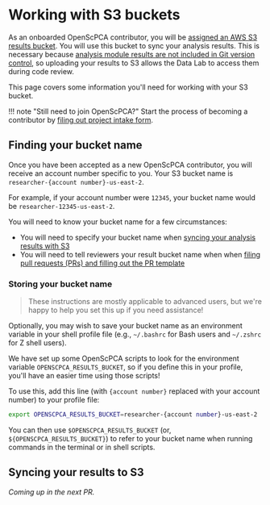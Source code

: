 # Working with S3 buckets

As an onboarded OpenScPCA contributor, you will be [assigned an AWS S3 results bucket](../../getting-started/accessing-resources/index.md#getting-access-to-aws).
You will use this bucket to sync your analysis results.
This is necessary because [analysis module results are not included in Git version control](../../contributing-to-analyses/analysis-modules/index.md#skeleton-analysis-module-contents), so uploading your results to S3 allows the Data Lab to access them during code review.

This page covers some information you'll need for working with your S3 bucket.

!!! note "Still need to join OpenScPCA?"
    Start the process of becoming a contributor by [filing out project intake form](https://share.hsforms.com/1MlLtkGYSQa6j23HY_0fKaw336z0).


## Finding your bucket name

Once you have been accepted as a new OpenScPCA contributor, you will receive an account number specific to you.
Your S3 bucket name is `researcher-{account number}-us-east-2`.

For example, if your account number were `12345`, your bucket name would be `researcher-12345-us-east-2`.

You will need to know your bucket name for a few circumstances:

- You will need to specify your bucket name when [syncing your analysis results with S3](#syncing-your-results-to-s3)
- You will need to tell reviewers your result bucket name when when [filing pull requests (PRs) and filling out the PR template](../../contributing-to-analyses/creating-pull-requests/pull-request-template.md)

### Storing your bucket name

> These instructions are mostly applicable to advanced users, but we're happy to help you set this up if you need assistance!

Optionally, you may wish to save your bucket name as an environment variable in your shell profile file (e.g., `~/.bashrc` for Bash users and `~/.zshrc` for Z shell users).

We have set up some OpenScPCA scripts to look for the environment variable `OPENSCPCA_RESULTS_BUCKET`, so if you define this in your profile, you'll have an easier time using those scripts!

To use this, add this line (with `{account number}` replaced with your account number) to your profile file:

```sh
export OPENSCPCA_RESULTS_BUCKET=researcher-{account number}-us-east-2
```

You can then use `$OPENSCPCA_RESULTS_BUCKET` (or, `${OPENSCPCA_RESULTS_BUCKET}`) to refer to your bucket name when running commands in the terminal or in shell scripts.


## Syncing your results to S3

_Coming up in the next PR._
